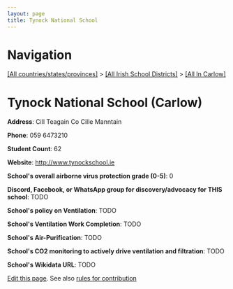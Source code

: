 ```yaml
---
layout: page
title: Tynock National School
---
```

# Navigation

[[All countries/states/provinces]](../../..) > [[All Irish School Districts]](../..) > [[All In Carlow]](..)

# Tynock National School (Carlow)

**Address**: Cill Teagain Co Cille Manntain

**Phone**: 059 6473210

**Student Count**: 62

**Website**: <http://www.tynockschool.ie>

**School's overall airborne virus protection grade (0-5)**: 0

**Discord, Facebook, or WhatsApp group for discovery/advocacy for THIS school**: TODO

**School's policy on Ventilation**: TODO

**School's Ventilation Work Completion**: TODO

**School's Air-Purification**: TODO

**School's CO2 monitoring to actively drive ventilation and filtration**: TODO

**School's Wikidata URL**: TODO


[Edit this page](https://github.com/ventilate-schools/Ireland/edit/main/./Carlow/Tynock_National_School.md). See also [rules for contribution](../../../contribution-rules/)